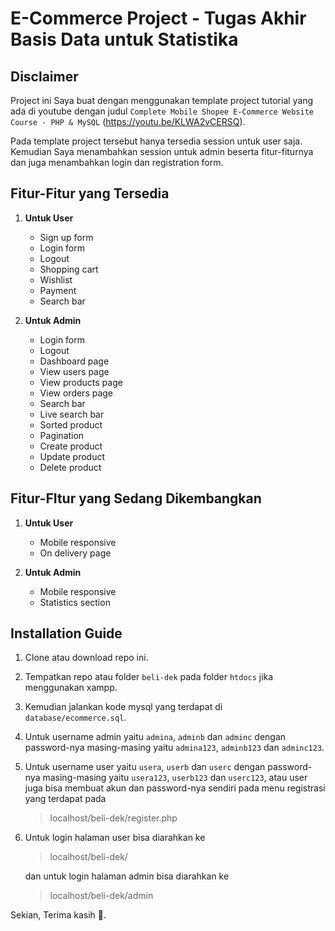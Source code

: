 # E-Commerce Project - Tugas Akhir Basis Data untuk Statistika

## Disclaimer

Project ini Saya buat dengan menggunakan template project tutorial yang ada di youtube dengan judul `Complete Mobile Shopee E-Commerce Website Course - PHP & MySQL` (<https://youtu.be/KLWA2vCERSQ>).

Pada template project tersebut hanya tersedia session untuk user saja. Kemudian Saya menambahkan session untuk admin beserta fitur-fiturnya dan juga menambahkan login dan registration form.

## Fitur-Fitur yang Tersedia

1. **Untuk User**
   - Sign up form
   - Login form
   - Logout
   - Shopping cart
   - Wishlist
   - Payment
   - Search bar

2. **Untuk Admin**
   - Login form
   - Logout
   - Dashboard page
   - View users page
   - View products page
   - View orders page
   - Search bar
   - Live search bar
   - Sorted product
   - Pagination
   - Create product
   - Update product
   - Delete product

## Fitur-FItur yang Sedang Dikembangkan

1. **Untuk User**
   - Mobile responsive
   - On delivery page

2. **Untuk Admin**
   - Mobile responsive
   - Statistics section

## Installation Guide

1. Clone atau download repo ini.
2. Tempatkan repo atau folder `beli-dek` pada folder `htdocs` jika menggunakan xampp.
3. Kemudian jalankan kode mysql yang terdapat di `database/ecommerce.sql`.
4. Untuk username admin yaitu `admina`, `adminb` dan `adminc` dengan password-nya masing-masing yaitu `admina123`, `adminb123` dan `adminc123`.
5. Untuk username user yaitu `usera`, `userb` dan `userc` dengan password-nya masing-masing yaitu `usera123`, `userb123` dan `userc123`, atau user juga bisa membuat akun dan password-nya sendiri pada menu registrasi yang terdapat pada
   > localhost/beli-dek/register.php

6. Untuk login halaman user bisa diarahkan ke
   > localhost/beli-dek/

   dan untuk login halaman admin bisa diarahkan ke
   > localhost/beli-dek/admin

Sekian, Terima kasih 🙏.
